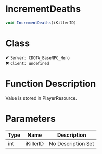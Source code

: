 # IncrementDeaths
```js
void IncrementDeaths(iKillerID)
```
# Class
✔ `Server: CDOTA_BaseNPC_Hero`  
✖ `Client: undefined`  

# Function Description
Value is stored in PlayerResource.
# Parameters
Type|Name|Description
--|--|--
int|iKillerID|No Description Set

